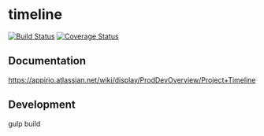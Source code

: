 # timeline
[![Build Status](https://travis-ci.org/appirio-tech/timeline.svg)](https://travis-ci.org/appirio-tech/timeline)
[![Coverage Status](https://coveralls.io/repos/appirio-tech/timeline/badge.svg?branch=master&t=BJiqmL)](https://coveralls.io/r/appirio-tech/timeline?branch=master)

## Documentation
https://appirio.atlassian.net/wiki/display/ProdDevOverview/Project+Timeline

## Development
gulp build